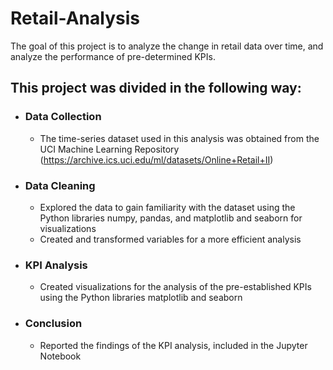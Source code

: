 # Retail-Analysis

The goal of this project is to analyze the change in retail data over time, and analyze the performance of pre-determined KPIs.

## This project was divided in the following way:
- ### Data Collection
  - The time-series dataset used in this analysis was obtained from the UCI Machine Learning Repository (https://archive.ics.uci.edu/ml/datasets/Online+Retail+II)
- ### Data Cleaning
  - Explored the data to gain familiarity with the dataset using the Python libraries numpy, pandas, and matplotlib and seaborn for visualizations
  - Created and transformed variables for a more efficient analysis
- ### KPI Analysis
  - Created visualizations for the analysis of the pre-established KPIs using the Python libraries matplotlib and seaborn
- ### Conclusion
  - Reported the findings of the KPI analysis, included in the Jupyter Notebook
